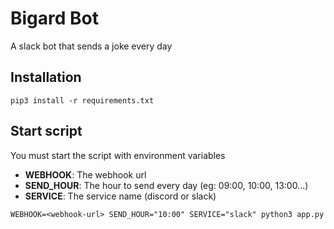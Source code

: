 # Bigard Bot
A slack bot that sends a joke every day

## Installation
```
pip3 install -r requirements.txt
```

## Start script
You must start the script with environment variables
- **WEBHOOK**: The webhook url
- **SEND_HOUR**: The hour to send every day (eg: 09:00, 10:00, 13:00...)
- **SERVICE**: The service name (discord or slack)
```
WEBHOOK=<webhook-url> SEND_HOUR="10:00" SERVICE="slack" python3 app.py
```